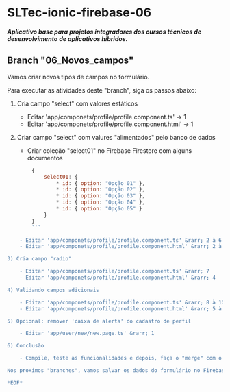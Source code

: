 # SLTec-ionic-firebase-06

__*Aplicativo base para projetos integradores dos cursos técnicos de desenvolvimento de aplicativos híbridos.*__

## Branch "06_Novos_campos"

Vamos criar novos tipos de campos no formulário.

Para executar as atividades deste "branch", siga os passos abaixo:

1) Cria campo "select" com valores estáticos

    - Editar 'app/componets/profile/profile.component.ts' &rarr; 1 
    - Editar 'app/componets/profile/profile.component.html' &rarr; 1 

2) Criar campo "select" com valures "alimentados" pelo banco de dados

    - Criar coleção "select01" no Firebase Firestore com alguns documentos

``` javascript
        {
            select01: {
                * id: { option: "Opção 01" },
                * id: { option: "Opção 02" },
                * id: { option: "Opção 03" },
                * id: { option: "Opção 04" },
                * id: { option: "Opção 05" }
            }
        }
        ```

    - Editar 'app/componets/profile/profile.component.ts' &rarr; 2 à 6
    - Editar 'app/componets/profile/profile.component.html' &rarr; 2 à 3 

3) Cria campo "radio"

    - Editar 'app/componets/profile/profile.component.ts' &rarr; 7
    - Editar 'app/componets/profile/profile.component.html' &rarr; 4

4) Validando campos adicionais

    - Editar 'app/componets/profile/profile.component.ts' &rarr; 8 à 10
    - Editar 'app/componets/profile/profile.component.html' &rarr; 5 à 7

5) Opcional: remover 'caixa de alerta' do cadastro de perfil

    - Editar 'app/user/new/new.page.ts' &rarr; 1

6) Conclusão

    - Compile, teste as funcionalidades e depois, faça o "merge" com o branch "master".

Nos proximos "branches", vamos salvar os dados do formulário no Firebase Firestore e localmente.

*EOF*
